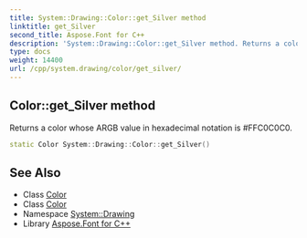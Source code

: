 ```yaml
---
title: System::Drawing::Color::get_Silver method
linktitle: get_Silver
second_title: Aspose.Font for C++
description: 'System::Drawing::Color::get_Silver method. Returns a color whose ARGB value in hexadecimal notation is #FFC0C0C0 in C++.'
type: docs
weight: 14400
url: /cpp/system.drawing/color/get_silver/
---
```

## Color::get_Silver method


Returns a color whose ARGB value in hexadecimal notation is #FFC0C0C0.

```cpp
static Color System::Drawing::Color::get_Silver()
```

## See Also

* Class [Color](../)
* Class [Color](../)
* Namespace [System::Drawing](../../)
* Library [Aspose.Font for C++](../../../)
